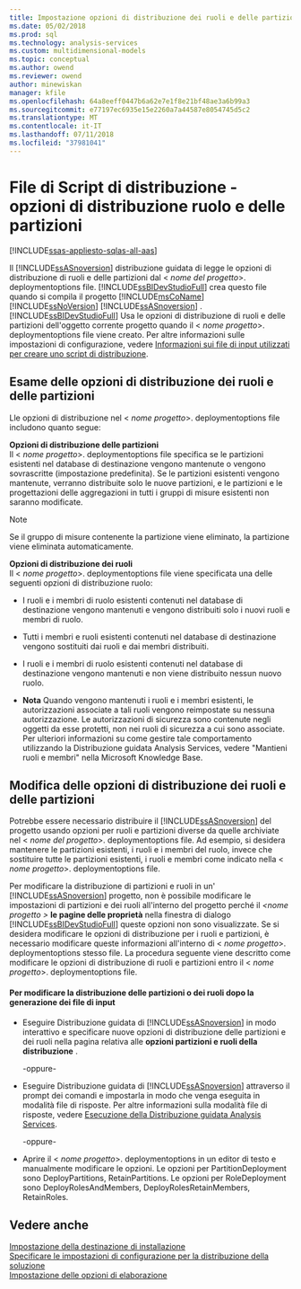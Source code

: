 ```yaml
---
title: Impostazione opzioni di distribuzione dei ruoli e delle partizioni | Microsoft Docs
ms.date: 05/02/2018
ms.prod: sql
ms.technology: analysis-services
ms.custom: multidimensional-models
ms.topic: conceptual
ms.author: owend
ms.reviewer: owend
author: minewiskan
manager: kfile
ms.openlocfilehash: 64a8eeff0447b6a62e7e1f8e21bf48ae3a6b99a3
ms.sourcegitcommit: e77197ec6935e15e2260a7a44587e8054745d5c2
ms.translationtype: MT
ms.contentlocale: it-IT
ms.lasthandoff: 07/11/2018
ms.locfileid: "37981041"
---
```

# <a name="deployment-script-files---partition-and-role-deployment-options"></a>File di Script di distribuzione - opzioni di distribuzione ruolo e delle partizioni
[!INCLUDE[ssas-appliesto-sqlas-all-aas](../../includes/ssas-appliesto-sqlas-all-aas.md)]

  Il [!INCLUDE[ssASnoversion](../../includes/ssasnoversion-md.md)] distribuzione guidata di legge le opzioni di distribuzione di ruoli e delle partizioni dal \< *nome del progetto*>. deploymentoptions file. [!INCLUDE[ssBIDevStudioFull](../../includes/ssbidevstudiofull-md.md)] crea questo file quando si compila il progetto [!INCLUDE[msCoName](../../includes/msconame-md.md)] [!INCLUDE[ssNoVersion](../../includes/ssnoversion-md.md)] [!INCLUDE[ssASnoversion](../../includes/ssasnoversion-md.md)] . [!INCLUDE[ssBIDevStudioFull](../../includes/ssbidevstudiofull-md.md)] Usa le opzioni di distribuzione di ruoli e delle partizioni dell'oggetto corrente progetto quando il \< *nome progetto*>. deploymentoptions file viene creato. Per altre informazioni sulle impostazioni di configurazione, vedere [Informazioni sui file di input utilizzati per creare uno script di distribuzione](../../analysis-services/multidimensional-models/deployment-script-files-input-used-to-create-deployment-script.md).  
  
## <a name="reviewing-the-partition-and-role-deployment-options"></a>Esame delle opzioni di distribuzione dei ruoli e delle partizioni  
 Lle opzioni di distribuzione nel \< *nome progetto*>. deploymentoptions file includono quanto segue:  
  
 **Opzioni di distribuzione delle partizioni**  
 Il \< *nome progetto*>. deploymentoptions file specifica se le partizioni esistenti nel database di destinazione vengono mantenute o vengono sovrascritte (impostazione predefinita). Se le partizioni esistenti vengono mantenute, verranno distribuite solo le nuove partizioni, e le partizioni e le progettazioni delle aggregazioni in tutti i gruppi di misure esistenti non saranno modificate.  
  
> [!NOTE]  
>  Se il gruppo di misure contenente la partizione viene eliminato, la partizione viene eliminata automaticamente.  
  
 **Opzioni di distribuzione dei ruoli**  
 Il \< *nome progetto*>. deploymentoptions file viene specificata una delle seguenti opzioni di distribuzione ruolo:  
  
-   I ruoli e i membri di ruolo esistenti contenuti nel database di destinazione vengono mantenuti e vengono distribuiti solo i nuovi ruoli e membri di ruolo.  
  
-   Tutti i membri e ruoli esistenti contenuti nel database di destinazione vengono sostituiti dai ruoli e dai membri distribuiti.  
  
-   I ruoli e i membri di ruolo esistenti contenuti nel database di destinazione vengono mantenuti e non viene distribuito nessun nuovo ruolo.  
  
-   **Nota** Quando vengono mantenuti i ruoli e i membri esistenti, le autorizzazioni associate a tali ruoli vengono reimpostate su nessuna autorizzazione. Le autorizzazioni di sicurezza sono contenute negli oggetti da esse protetti, non nei ruoli di sicurezza a cui sono associate. Per ulteriori informazioni su come gestire tale comportamento utilizzando la Distribuzione guidata Analysis Services, vedere "Mantieni ruoli e membri" nella Microsoft Knowledge Base.  
  
## <a name="modifying-the-partition-and-role-deployment-options"></a>Modifica delle opzioni di distribuzione dei ruoli e delle partizioni  
 Potrebbe essere necessario distribuire il [!INCLUDE[ssASnoversion](../../includes/ssasnoversion-md.md)] del progetto usando opzioni per ruoli e partizioni diverse da quelle archiviate nel \< *nome del progetto*>. deploymentoptions file. Ad esempio, si desidera mantenere le partizioni esistenti, i ruoli e i membri del ruolo, invece che sostituire tutte le partizioni esistenti, i ruoli e membri come indicato nella \< *nome progetto*>. deploymentoptions file.  
  
 Per modificare la distribuzione di partizioni e ruoli in un' [!INCLUDE[ssASnoversion](../../includes/ssasnoversion-md.md)] progetto, non è possibile modificare le impostazioni di partizioni e dei ruoli all'interno del progetto perché il  *\<nome progetto >* **le pagine delle proprietà**  nella finestra di dialogo [!INCLUDE[ssBIDevStudioFull](../../includes/ssbidevstudiofull-md.md)] queste opzioni non sono visualizzate. Se si desidera modificare le opzioni di distribuzione per i ruoli e partizioni, è necessario modificare queste informazioni all'interno di \< *nome progetto*>. deploymentoptions stesso file. La procedura seguente viene descritto come modificare le opzioni di distribuzione di ruoli e partizioni entro il \< *nome progetto*>. deploymentoptions file.  
  
#### <a name="to-change-the-deployment-of-partitions-or-roles-after-the-input-files-have-been-generated"></a>Per modificare la distribuzione delle partizioni o dei ruoli dopo la generazione dei file di input  
  
-   Eseguire Distribuzione guidata di [!INCLUDE[ssASnoversion](../../includes/ssasnoversion-md.md)] in modo interattivo e specificare nuove opzioni di distribuzione delle partizioni e dei ruoli nella pagina relativa alle **opzioni partizioni e ruoli della distribuzione** .  
  
     -oppure-  
  
-   Eseguire Distribuzione guidata di [!INCLUDE[ssASnoversion](../../includes/ssasnoversion-md.md)] attraverso il prompt dei comandi e impostarla in modo che venga eseguita in modalità file di risposte. Per altre informazioni sulla modalità file di risposte, vedere [Esecuzione della Distribuzione guidata Analysis Services](../../analysis-services/multidimensional-models/running-the-analysis-services-deployment-wizard.md).  
  
     -oppure-  
  
-   Aprire il \< *nome progetto*>. deploymentoptions in un editor di testo e manualmente modificare le opzioni. Le opzioni per PartitionDeployment sono DeployPartitions, RetainPartitions. Le opzioni per RoleDeployment sono DeployRolesAndMembers, DeployRolesRetainMembers, RetainRoles.
  
## <a name="see-also"></a>Vedere anche  
 [Impostazione della destinazione di installazione](../../analysis-services/multidimensional-models/deployment-script-files-specifying-the-installation-target.md)   
 [Specificare le impostazioni di configurazione per la distribuzione della soluzione](../../analysis-services/multidimensional-models/deployment-script-files-solution-deployment-config-settings.md)   
 [Impostazione delle opzioni di elaborazione](../../analysis-services/multidimensional-models/deployment-script-files-specifying-processing-options.md)  
  
  
